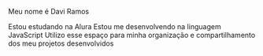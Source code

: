 
Meu nome é Davi Ramos 

Estou estudando na Alura
Estou me desenvolvendo na linguagem JavaScript
Utilizo esse espaço para minha organização e compartilhamento dos meu projetos desenvolvidos
